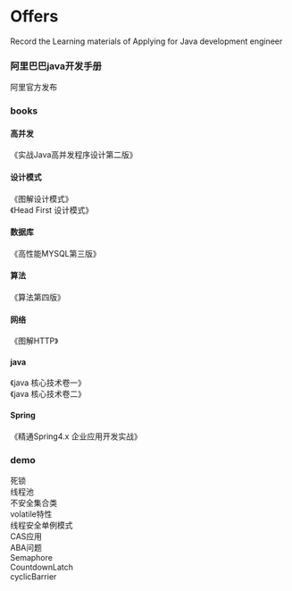 # Offers
Record the  Learning materials of Applying for Java development engineer


### 阿里巴巴java开发手册
阿里官方发布

### books
#### 高并发
《实战Java高并发程序设计第二版》
#### 设计模式
《图解设计模式》</br>
《Head First 设计模式》
#### 数据库
《高性能MYSQL第三版》
#### 算法
《算法第四版》
#### 网络
《图解HTTP》
#### java
《java 核心技术卷一》</br>
《java 核心技术卷二》
#### Spring
《精通Spring4.x 企业应用开发实战》




### demo
死锁</br>
线程池</br>
不安全集合类</br>
volatile特性</br>
线程安全单例模式</br>
CAS应用</br>
ABA问题</br>
Semaphore</br>
CountdownLatch</br>
cyclicBarrier







